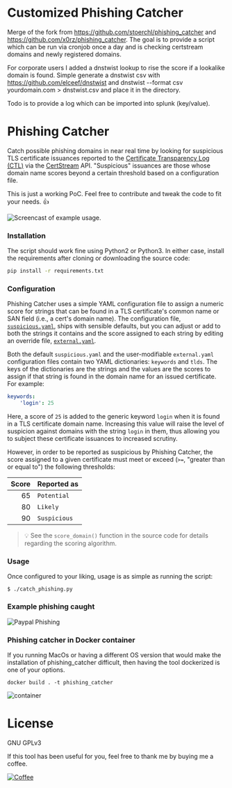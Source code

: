 # Customized Phishing Catcher
Merge of the fork from https://github.com/stoerchl/phishing_catcher and https://github.com/x0rz/phishing_catcher. The goal is to provide a script which can be run via cronjob once a day and is checking certstream domains and newly registered domains.

For corporate users I added a dnstwist lookup to rise the score if a lookalike domain is found.
Simple generate a dnstwist csv with https://github.com/elceef/dnstwist and dnstwist --format csv yourdomain.com > dnstwist.csv and place it in the directory.

Todo is to provide a log which can be imported into splunk (key/value).

# Phishing Catcher

Catch possible phishing domains in near real time by looking for suspicious TLS certificate issuances reported to the [Certificate Transparency Log (CTL)](https://www.certificate-transparency.org/) via the [CertStream](https://certstream.calidog.io/) API. "Suspicious" issuances are those whose domain name scores beyond a certain threshold based on a configuration file.

This is just a working PoC. Feel free to contribute and tweak the code to fit your needs. 👍

![Screencast of example usage.](https://i.imgur.com/4BGuXkR.gif)

### Installation

The script should work fine using Python2 or Python3. In either case, install the requirements after cloning or downloading the source code:

```sh
pip install -r requirements.txt
```

### Configuration

Phishing Catcher uses a simple YAML configuration file to assign a numeric score for strings that can be found in a TLS certificate's common name or SAN field (i.e., a cert's domain name). The configuration file, [`suspicious.yaml`](suspicious.yaml), ships with sensible defaults, but you can adjust or add to both the strings it contains and the score assigned to each string by editing an override file, [`external.yaml`](external.yaml).

Both the default `suspicious.yaml` and the user-modifiable `external.yaml` configuration files contain two YAML dictionaries: `keywords` and `tlds`. The keys of the dictionaries are the strings and the values are the scores to assign if that string is found in the domain name for an issued certificate. For example:

```yaml
keywords:
    'login': 25
```

Here, a score of `25` is added to the generic keyword `login` when it is found in a TLS certificate domain name. Increasing this value will raise the level of suspicion against domains with the string `login` in them, thus allowing you to subject these certificate issuances to increased scrutiny.

However, in order to be reported as suspicious by Phishing Catcher, the score assigned to a given certificate must meet or exceed (`>=`, "greater than or equal to") the following thresholds:

| Score | Reported as  |
| -----:| ------------ |
|    65 | `Potential`  |
|    80 | `Likely`     |
|    90 | `Suspicious` |

> :bulb: See the `score_domain()` function in the source code for details regarding the scoring algorithm.

### Usage

Once configured to your liking, usage is as simple as running the script:

```
$ ./catch_phishing.py
```

### Example phishing caught

![Paypal Phishing](https://i.imgur.com/AK60EYz.png)

### Phishing catcher in Docker container

If you running MacOs or having a different OS version that would make the installation of phishing_catcher difficult, then having the tool dockerized is one of your options.

```
docker build . -t phishing_catcher
```
![container](https://i.imgur.com/nEo13PH.jpg)

# License

GNU GPLv3

If this tool has been useful for you, feel free to thank me by buying me a coffee.

[![Coffee](https://www.buymeacoffee.com/assets/img/custom_images/orange_img.png)](https://buymeacoff.ee/x0rz)
